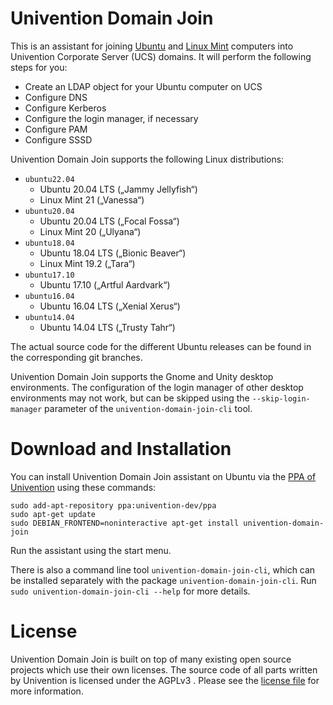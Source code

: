# Univention Domain Join

This is an assistant for joining [Ubuntu](https://ubuntu.com/about/release-cycle) and [Linux Mint](https://www.linuxmint.com/download_all.php) computers into Univention Corporate
Server (UCS) domains. It will perform the following steps for you:

- Create an LDAP object for your Ubuntu computer on UCS
- Configure DNS
- Configure Kerberos
- Configure the login manager, if necessary
- Configure PAM
- Configure SSSD

Univention Domain Join supports the following Linux distributions:

- `ubuntu22.04`
  - Ubuntu 20.04 LTS („Jammy Jellyfish“)
  - Linux Mint 21 („Vanessa“)
- `ubuntu20.04`
  - Ubuntu 20.04 LTS („Focal Fossa“)
  - Linux Mint 20 („Ulyana“)
- `ubuntu18.04`
  - Ubuntu 18.04 LTS („Bionic Beaver“)
  - Linux Mint 19.2 („Tara“)
- `ubuntu17.10`
  - Ubuntu 17.10 („Artful Aardvark“)
- `ubuntu16.04`
  - Ubuntu 16.04 LTS („Xenial Xerus“)
- `ubuntu14.04`
  - Ubuntu 14.04 LTS („Trusty Tahr“)

The actual source code for the different Ubuntu releases can be found in
the corresponding git branches.

Univention Domain Join supports the Gnome and Unity desktop environments. The
configuration of the login manager of other desktop environments may not work,
but can be skipped using the `--skip-login-manager` parameter of the
`univention-domain-join-cli` tool.

# Download and Installation

You can install Univention Domain Join assistant on Ubuntu via the [PPA of
Univention](https://launchpad.net/~univention-dev/+archive/ubuntu/ppa) using
these commands:

```shell
sudo add-apt-repository ppa:univention-dev/ppa
sudo apt-get update
sudo DEBIAN_FRONTEND=noninteractive apt-get install univention-domain-join
```

Run the assistant using the start menu.

There is also a command line tool `univention-domain-join-cli`, which can be installed separately
with the package `univention-domain-join-cli`.
Run `sudo univention-domain-join-cli --help` for more details.

# License

Univention Domain Join is built on top of many existing open source projects
which use their own licenses. The source code of all parts written by
Univention is licensed under the AGPLv3 . Please see the
[license file](./LICENSE) for more information.

